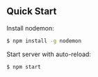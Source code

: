 ## Quick Start

Install nodemon:

```bash
$ npm install -g nodemon
```

Start server with auto-reload:

```bash
$ npm start
```
